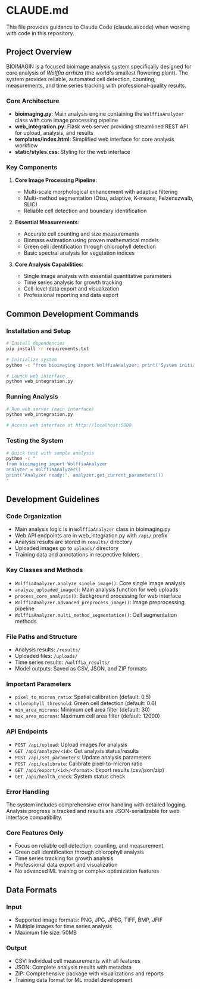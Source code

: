 # CLAUDE.md

This file provides guidance to Claude Code (claude.ai/code) when working with code in this repository.

## Project Overview

BIOIMAGIN is a focused bioimage analysis system specifically designed for core analysis of *Wolffia arrhiza* (the world's smallest flowering plant). The system provides reliable, automated cell detection, counting, measurements, and time series tracking with professional-quality results.

### Core Architecture

- **bioimaging.py**: Main analysis engine containing the `WolffiaAnalyzer` class with core image processing pipeline
- **web_integration.py**: Flask web server providing streamlined REST API for upload, analysis, and results
- **templates/index.html**: Simplified web interface for core analysis workflow
- **static/styles.css**: Styling for the web interface

### Key Components

1. **Core Image Processing Pipeline**:
   - Multi-scale morphological enhancement with adaptive filtering
   - Multi-method segmentation (Otsu, adaptive, K-means, Felzenszwalb, SLIC)
   - Reliable cell detection and boundary identification

2. **Essential Measurements**:
   - Accurate cell counting and size measurements
   - Biomass estimation using proven mathematical models
   - Green cell identification through chlorophyll detection
   - Basic spectral analysis for vegetation indices

3. **Core Analysis Capabilities**:
   - Single image analysis with essential quantitative parameters
   - Time series analysis for growth tracking
   - Cell-level data export and visualization
   - Professional reporting and data export

## Common Development Commands

### Installation and Setup
```bash
# Install dependencies
pip install -r requirements.txt

# Initialize system
python -c "from bioimaging import WolffiaAnalyzer; print('System initialized successfully')"

# Launch web interface
python web_integration.py
```

### Running Analysis
```bash
# Run web server (main interface)
python web_integration.py

# Access web interface at http://localhost:5000
```

### Testing the System
```bash
# Quick test with sample analysis
python -c "
from bioimaging import WolffiaAnalyzer
analyzer = WolffiaAnalyzer()
print('Analyzer ready:', analyzer.get_current_parameters())
"
```

## Development Guidelines

### Code Organization
- Main analysis logic is in `WolffiaAnalyzer` class in bioimaging.py
- Web API endpoints are in web_integration.py with `/api/` prefix
- Analysis results are stored in `results/` directory
- Uploaded images go to `uploads/` directory
- Training data and annotations in respective folders

### Key Classes and Methods
- `WolffiaAnalyzer.analyze_single_image()`: Core single image analysis
- `analyze_uploaded_image()`: Main analysis function for web uploads
- `process_core_analysis()`: Background processing for web interface
- `WolffiaAnalyzer.advanced_preprocess_image()`: Image preprocessing pipeline
- `WolffiaAnalyzer.multi_method_segmentation()`: Cell segmentation methods

### File Paths and Structure
- Analysis results: `/results/`
- Uploaded files: `/uploads/`
- Time series results: `/wolffia_results/`
- Model outputs: Saved as CSV, JSON, and ZIP formats

### Important Parameters
- `pixel_to_micron_ratio`: Spatial calibration (default: 0.5)
- `chlorophyll_threshold`: Green cell detection (default: 0.6) 
- `min_area_microns`: Minimum cell area filter (default: 30)
- `max_area_microns`: Maximum cell area filter (default: 12000)

### API Endpoints
- `POST /api/upload`: Upload images for analysis
- `GET /api/analyze/<id>`: Get analysis status/results
- `POST /api/set_parameters`: Update analysis parameters
- `POST /api/calibrate`: Calibrate pixel-to-micron ratio
- `GET /api/export/<id>/<format>`: Export results (csv/json/zip)
- `GET /api/health_check`: System status check

### Error Handling
The system includes comprehensive error handling with detailed logging. Analysis progress is tracked and results are JSON-serializable for web interface compatibility.

### Core Features Only
- Focus on reliable cell detection, counting, and measurement
- Green cell identification through chlorophyll analysis
- Time series tracking for growth analysis
- Professional data export and visualization
- No advanced ML training or complex optimization features

## Data Formats

### Input
- Supported image formats: PNG, JPG, JPEG, TIFF, BMP, JFIF
- Multiple images for time series analysis
- Maximum file size: 50MB

### Output
- CSV: Individual cell measurements with all features
- JSON: Complete analysis results with metadata
- ZIP: Comprehensive package with visualizations and reports
- Training data format for ML model development